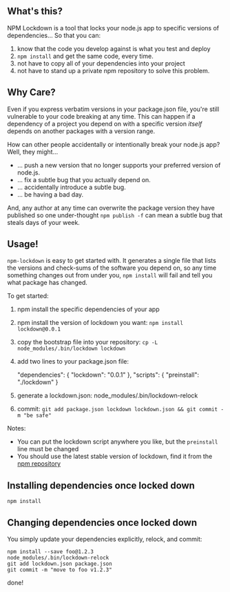 ## What's this?

NPM Lockdown is a tool that locks your node.js app to
specific versions of dependencies... So that you can:

  1. know that the code you develop against is what you test and deploy
  2. `npm install` and get the same code, every time.
  3. not have to copy all of your dependencies into your project
  4. not have to stand up a private npm repository to solve this problem.

## Why Care?

Even if you express verbatim versions in your package.json file, you're still
vulnerable to your code breaking at any time.  This can happen if a dependency
of a project you depend on with a specific version *itself* depends on another
packages with a version range.

How can other people accidentally or intentionally break your node.js app?
Well, they might...

  * ... push a new version that no longer supports your preferred version of node.js.
  * ... fix a subtle bug that you actually depend on.
  * ... accidentally introduce a subtle bug.
  * ... be having a bad day.

And, any author at any time can overwrite the package version they have published
so one under-thought `npm publish -f` can mean a subtle bug that steals days
of your week.

## Usage!

`npm-lockdown` is easy to get started with.  It generates a single file that lists
the versions and check-sums of the software you depend on, so any time something
changes out from under you, `npm install` will fail and tell you what package has
changed.

To get started:

  1. npm install the specific dependencies of your app
  2. npm install the version of lockdown you want: `npm install lockdown@0.0.1`
  3. copy the bootstrap file into your repository: `cp -L node_modules/.bin/lockdown lockdown`
  4. add two lines to your package.json file:

      "dependencies": { "lockdown": "0.0.1" },
      "scripts": { "preinstall": "./lockdown" }

  5. generate a lockdown.json: node_modules/.bin/lockdown-relock
  6. commit: `git add package.json lockdown lockdown.json && git commit -m "be safe"`

Notes:

  * You can put the lockdown script anywhere you like, but the `preinstall` line must be changed
  * You should use the latest stable version of lockdown, find it from the [npm repository](https://npmjs.org/package/lockdown)

## Installing dependencies once locked down

    npm install

## Changing dependencies once locked down

You simply update your dependencies explicitly, relock, and commit:

    npm install --save foo@1.2.3
    node_modules/.bin/lockdown-relock
    git add lockdown.json package.json
    git commit -m "move to foo v1.2.3"

done!





